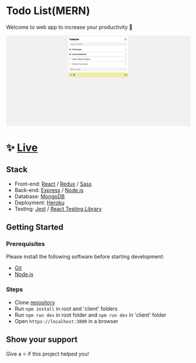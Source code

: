# Todo List(MERN)

Welcome to web app to increase your productivity 👋
 
![This is an image](/preview.jpg)

# ✨ [Live](https://todo-list-mern-saidov-daler.herokuapp.com/home)

## Stack
 - Front-end: [React](https://reactjs.org/) / [Redux](https://redux.js.org/) / [Sass](https://sass-lang.com/)
 - Back-end: [Express](https://expressjs.com/ru/) / [Node.js](https://nodejs.org/en/)
 - Database: [MongoDB](https://www.mongodb.com/)
 - Deployment: [Heroku](https://id.heroku.com/login)
 - Testing: [Jest](https://jestjs.io/ru/) / [React Testing Library](https://testing-library.com/docs/react-testing-library/intro)


## Getting Started

### Prerequisites

Please install the following software before starting development:
  - [Git](https://git-scm.com/downloads)
  - [Node.js](https://nodejs.org/en/download/)

### Steps
  - Clone [repository](https://github.com/daler-developer/todo-list-mern)
  - Run `npm install` in root and 'client' folders
  - Run `npm run dev` in root folder and `npm run dev` in 'client' folder
  - Open `https://localhost:3000` in a browser
  
   
## Show your support

Give a ⭐️ if this project helped you!
